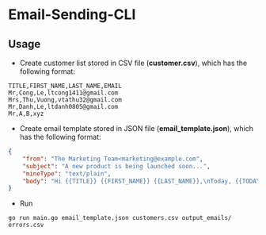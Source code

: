 # Email-Sending-CLI



## Usage
* Create customer list stored in CSV file (**customer.csv**), which has the following format:
```
TITLE,FIRST_NAME,LAST_NAME,EMAIL
Mr,Cong,Le,ltcong1411@gmail.com
Mrs,Thu,Vuong,vtathu32@gmail.com
Mr,Danh,Le,ltdanh0805@gmail.com
Mr,A,B,xyz
```

* Create email template stored in JSON file (**email_template.json**), which has the following format:

```json
{
    "from": "The Marketing Team<marketing@example.com",
    "subject": "A new product is being launched soon...",
    "mineType": "text/plain",
    "body": "Hi {{TITLE}} {{FIRST_NAME}} {{LAST_NAME}},\nToday, {{TODAY}}, we would like to tell you that... Sincerely,\nThe Marketing Team"
}
```

* Run
```
go run main.go email_template.json customers.csv output_emails/ errors.csv
```
